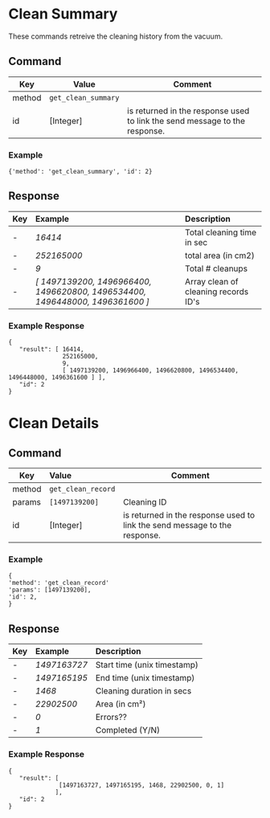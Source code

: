 # Clean Summary

These commands retreive the cleaning history from the vacuum.

## Command
| Key  | Value  | Comment  |
| ------- | ----------- | ------- |
| method | `get_clean_summary` |  | 
| id   | [Integer] | is returned in the response used to link the send message to the response. |

### Example
`{'method': 'get_clean_summary', 'id': 2}`


## Response

|  Key  | Example | Description |
| ------------- | :------ | :------------------------------ |
|  - |  _16414_ | Total cleaning time in sec |
|  - | _252165000_ | total area (in cm2) |
|  - | _9_ | Total # cleanups |
|  -  | _[ 1497139200, 1496966400, 1496620800, 1496534400, 1496448000, 1496361600 ]_ | Array clean of cleaning records ID's |

### Example Response
```
{
   "result": [ 16414, 
               252165000, 
               9, 
               [ 1497139200, 1496966400, 1496620800, 1496534400, 1496448000, 1496361600 ] ],
   "id": 2 
}
```

# Clean Details
## Command
| Key  | Value  | Comment  |
| ------- | :----------- | ------- |
| method | `get_clean_record` |  | 
| params | `[1497139200]` |  Cleaning ID| 
| id   | [Integer] | is returned in the response used to link the send message to the response. |

### Example
```
{
'method': 'get_clean_record'
'params': [1497139200], 
'id': 2, 
}
```

## Response

|  Key  | Example | Description |
| ------------- | :------ | :------------------------------ |
|  - |  _1497163727_ | Start time (unix timestamp) |
|  - | _1497165195_ | End time (unix timestamp) |
|  - | _1468_ | Cleaning duration in secs |
|  -  | _22902500_ | Area (in cm²) |
|  -  | _0_ | Errors?? |
|  -  | _1_ | Completed (Y/N) |

### Example Response
```
{
   "result": [ 
              [1497163727, 1497165195, 1468, 22902500, 0, 1]
             ],
   "id": 2 
}
```
